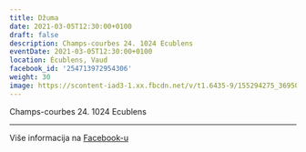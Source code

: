 ```yaml
---
title: Džuma
date: 2021-03-05T12:30:00+0100
draft: false
description: Champs-courbes 24. 1024 Ecublens
eventDate: 2021-03-05T12:30:00+0100
location: Écublens, Vaud
facebook_id: '254713972954306'
weight: 30
image: https://scontent-iad3-1.xx.fbcdn.net/v/t1.6435-9/155294275_3695079563921169_4909597834044538694_n.jpg?_nc_cat=101&ccb=1-7&_nc_sid=9e60e4&_nc_ohc=rMCfLQJL7J0Q7kNvwG0JIWD&_nc_oc=AdmPYdRQdHn4zdmxmpFhQB1FjRiG8cxoH7vW3BdjEVTUnKDpyWnnWvOqBIT6Ct81w0g&_nc_zt=23&_nc_ht=scontent-iad3-1.xx&edm=ABTKTjYEAAAA&_nc_gid=2JAfE6_U9dsEGENbMWeTdQ&oh=00_AfTAU_oGhjih-MehXG615OeGpMLZ88ZEahzSxpR3RQObzg&oe=68B0FFDB
---
```


Champs-courbes 24. 1024 Ecublens

---

Više informacija na [Facebook-u](https://facebook.com/events/254713972954306)